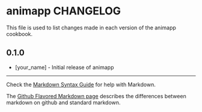 animapp CHANGELOG
=================

This file is used to list changes made in each version of the animapp cookbook.

0.1.0
-----
- [your_name] - Initial release of animapp

- - -
Check the [Markdown Syntax Guide](http://daringfireball.net/projects/markdown/syntax) for help with Markdown.

The [Github Flavored Markdown page](http://github.github.com/github-flavored-markdown/) describes the differences between markdown on github and standard markdown.
